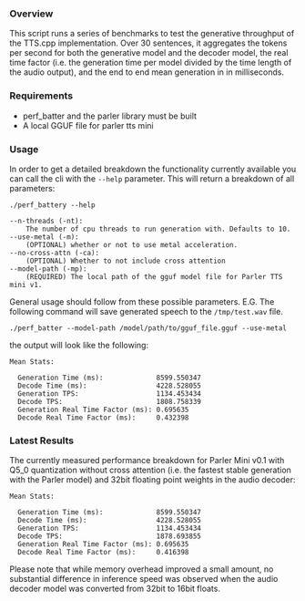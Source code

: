 ### Overview

This script runs a series of benchmarks to test the generative throughput of the TTS.cpp implementation. Over 30 sentences, it aggregates the tokens per second for both the generative model and the decoder model, the real time factor (i.e. the generation time per model divided by the time length of the audio output), and the end to end mean generation in in milliseconds.

### Requirements

* perf_batter and the parler library must be built 
* A local GGUF file for parler tts mini

### Usage

In order to get a detailed breakdown the functionality currently available you can call the cli with the `--help` parameter. This will return a breakdown of all parameters:
```commandline
./perf_battery --help

--n-threads (-nt):
    The number of cpu threads to run generation with. Defaults to 10.
--use-metal (-m):
    (OPTIONAL) whether or not to use metal acceleration.
--no-cross-attn (-ca):
    (OPTIONAL) Whether to not include cross attention
--model-path (-mp):
    (REQUIRED) The local path of the gguf model file for Parler TTS mini v1.
```

General usage should follow from these possible parameters. E.G. The following command will save generated speech to the `/tmp/test.wav` file.

```commandline
./perf_batter --model-path /model/path/to/gguf_file.gguf --use-metal
```
the output will look like the following:
```
Mean Stats:

  Generation Time (ms):             8599.550347
  Decode Time (ms):                 4228.528055
  Generation TPS:                   1134.453434
  Decode TPS:                       1808.758339
  Generation Real Time Factor (ms): 0.695635
  Decode Real Time Factor (ms):     0.432398
```

### Latest Results

The currently measured performance breakdown for Parler Mini v0.1 with Q5_0 quantization without cross attention (i.e. the fastest stable generation with the Parler model) and 32bit floating point weights in the audio decoder:

```
Mean Stats:

  Generation Time (ms):             8599.550347
  Decode Time (ms):                 4228.528055
  Generation TPS:                   1134.453434
  Decode TPS:                       1878.693855
  Generation Real Time Factor (ms): 0.695635
  Decode Real Time Factor (ms):     0.416398
```

Please note that while memory overhead improved a small amount, no substantial difference in inference speed was observed when the audio decoder model was converted from 32bit to 16bit floats.
